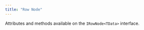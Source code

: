 ```yaml
---
title: "Row Node"
---
```


Attributes and methods available on the `IRowNode<TData>` interface.

<api-documentation source='resources/reference.json' config='{"suppressSort":false}'></api-documentation>
